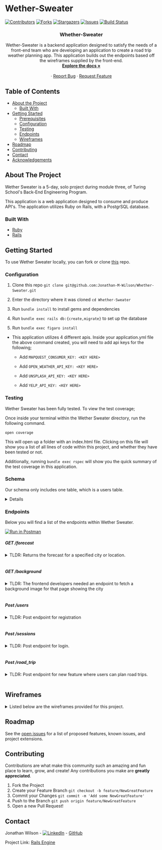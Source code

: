 # Wether-Sweater

<!-- PROJECT SHIELDS -->
[![Contributors][contributors-shield]][contributors-url]
[![Forks][forks-shield]][forks-url]
[![Stargazers][stars-shield]][stars-url]
[![Issues][issues-shield]][issues-url]
[![Build Status](https://travis-ci.com/travis-ci/travis-web.svg?branch=master)](https://travis-ci.com/github/Jonathan-M-Wilson/Whether-Sweater)

  <h3 align="center">Whether-Sweater</h3>

  <p align="center">
    Wether-Sweater is a backend application designed to satisfy the needs of a front-end team who are developing an application to create a road trip weather planning app. This application builds out the endpoints based off the wireframes supplied by the front-end.
    <br />
    <a href="https://github.com/Jonathan-M-Wilson/Whether-Sweater"><strong>Explore the docs »</strong></a>
    <br />
    <br />
    <!-- for adding a demo video
    <a href="Add our video link here">View Demo</a>  · -->
    ·
    <a href="https://github.com/Jonathan-M-Wilson/Whether-Sweater/issues">Report Bug</a>
    ·
    <a href="https://github.com/Jonathan-M-Wilson/Whether-Sweater/issues">Request Feature</a>
  </p>
</p>




<!-- TABLE OF CONTENTS -->
## Table of Contents

* [About the Project](#about-the-project)
  * [Built With](#built-with)
* [Getting Started](#getting-started)
  * [Prerequisites](#prerequisites)
  * [Configuration](#configuration)
  * [Testing](#testing)
  * [Endpoints](#endpoints)
  * [Wireframes](#wireframes)
* [Roadmap](#roadmap)
* [Contributing](#contributing)
* [Contact](#contact)
* [Acknowledgements](#acknowledgements)


<!-- ABOUT THE PROJECT -->
## About The Project

Wether Sweater is a 5-day, solo project during module three, of Turing School's Back-End Engineering Program.

This application is a web application designed to consume and produce API's. The application utilizes Ruby on Rails, with a PostgrSQL database.


### Built With

* [Ruby](https://github.com/ruby/ruby)
* [Rails](https://github.com/rails/rails)

<!-- GETTING STARTED -->
## Getting Started

To use Wether Sweater locally, you can fork or clone [this](https://github.com/Jonathan-M-Wilson/Whether-Sweater) repo.


### Configuration

1. Clone this repo `git clone git@github.com:Jonathan-M-Wilson/Whether-Sweater.git`

2. Enter the directory where it was cloned `cd Whether-Sweater`

3. Run `bundle install` to install gems and dependencies

4. Run `bundle exec rails db:{create,migrate}` to set up the database

5. Run `bundle exec figaro install`
- This application utilizes 4 different apis. Inside your application.yml file the above command created, you will need to add api keys for the following;

  * Add `MAPQUEST_CONSUMER_KEY: <KEY HERE>`

  * Add `OPEN_WEATHER_API_KEY: <KEY HERE>`

  * Add `UNSPLASH_API_KEY: <KEY HERE>`

  * Add `YELP_API_KEY: <KEY HERE>`


### Testing

Wether Sweater has been fully tested. To view the test coverage;

Once inside your terminal within the Wether Sweater directory, run the following command.
```
open coverage
```

This will open up a folder with an index.html file. Clicking on this file will show you a list of all lines of code within this project, and whether they have been tested or not.

Additionally, running ```bundle exec rspec``` will show you the quick summary of the test coverage in this application.


### Schema
Our schema only includes one table, which is a users table.

<details>
<img src="app/assets/wireframes/schema.png" width="500"/><br /><br />
</details>



### Endpoints
Below you will find a list of the endpoints within Wether Sweater.

[![Run in Postman](https://run.pstmn.io/button.svg)](https://app.getpostman.com/run-collection/f56ae596c9bcd1b393a8)

##### GET /forecast
<details>

<summary>
TLDR: Returns the forecast for a specified city or location.
</summary><br />

The /forecast endpoint takes the query city or location and sends it to the MapQuest Geocoding service, where the latitude and longitude are retrieved to then be used in the OpenWeather service. Returns Current Weather, an array of the next 5 days of daily weather, and an array of the next 8 hours of hourly weather.

Example Request: ```GET /api/v1/forecast?location=kenai,ak```


Response:
<details>

```
{
    "data": {
        "id": null,
        "type": "forecast",
        "attributes": {
            "location": "'kenai,ak'",
            "current_weather": {
                "datetime": "2021-01-19 21:01:27 UTC",
                "sunrise": "2021-01-19 18:49:03 UTC",
                "sunset": "2021-01-20 01:42:16 UTC",
                "temperature": 29.34,
                "feels_like": 14.81,
                "humidity": 74,
                "uvi": 0.22,
                "visibility": 10000,
                "conditions": "clear sky",
                "icon": "http://openweathermap.org/img/wn/01d@2x.png"
            },
            "daily_weather": [
                {
                    "date": "2021-01-20",
                    "sunrise": "2021-01-20 18:47:09+00:00",
                    "sunset": "2021-01-21 01:44:46+00:00",
                    "max_temp": 27.57,
                    "min_temp": 24.4,
                    "conditions": "overcast clouds",
                    "icon": "http://openweathermap.org/img/wn/04d@2x.png"
                },
                {
                    "date": "2021-01-21",
                    "sunrise": "2021-01-21 18:45:11+00:00",
                    "sunset": "2021-01-22 01:47:18+00:00",
                    "max_temp": 28.29,
                    "min_temp": 23.86,
                    "conditions": "overcast clouds",
                    "icon": "http://openweathermap.org/img/wn/04d@2x.png"
                },
                {
                    "date": "2021-01-22",
                    "sunrise": "2021-01-22 18:43:11+00:00",
                    "sunset": "2021-01-23 01:49:51+00:00",
                    "max_temp": 29.17,
                    "min_temp": 26.58,
                    "conditions": "overcast clouds",
                    "icon": "http://openweathermap.org/img/wn/04d@2x.png"
                },
                {
                    "date": "2021-01-23",
                    "sunrise": "2021-01-23 18:41:07+00:00",
                    "sunset": "2021-01-24 01:52:26+00:00",
                    "max_temp": 30.02,
                    "min_temp": 28.2,
                    "conditions": "snow",
                    "icon": "http://openweathermap.org/img/wn/13d@2x.png"
                },
                {
                    "date": "2021-01-24",
                    "sunrise": "2021-01-24 18:39:01+00:00",
                    "sunset": "2021-01-25 01:55:03+00:00",
                    "max_temp": 28,
                    "min_temp": 20.21,
                    "conditions": "scattered clouds",
                    "icon": "http://openweathermap.org/img/wn/03d@2x.png"
                }
            ],
            "hourly_weather": [
                {
                    "time": "22:00:00",
                    "temperature": 28.44,
                    "wind_speed": "13.71 mph",
                    "wind_direction": "S",
                    "conditions": "clear sky",
                    "icon": "http://openweathermap.org/img/wn/01d@2x.png"
                },
                {
                    "time": "23:00:00",
                    "temperature": 28.2,
                    "wind_speed": "11.63 mph",
                    "wind_direction": "S",
                    "conditions": "clear sky",
                    "icon": "http://openweathermap.org/img/wn/01d@2x.png"
                },
                {
                    "time": "00:00:00",
                    "temperature": 27.88,
                    "wind_speed": "8.55 mph",
                    "wind_direction": "S",
                    "conditions": "clear sky",
                    "icon": "http://openweathermap.org/img/wn/01d@2x.png"
                },
                {
                    "time": "01:00:00",
                    "temperature": 26.6,
                    "wind_speed": "5.7 mph",
                    "wind_direction": "SSW",
                    "conditions": "broken clouds",
                    "icon": "http://openweathermap.org/img/wn/04d@2x.png"
                },
                {
                    "time": "02:00:00",
                    "temperature": 25.5,
                    "wind_speed": "3.22 mph",
                    "wind_direction": "SW",
                    "conditions": "broken clouds",
                    "icon": "http://openweathermap.org/img/wn/04n@2x.png"
                },
                {
                    "time": "03:00:00",
                    "temperature": 25.16,
                    "wind_speed": "0.85 mph",
                    "wind_direction": "NNE",
                    "conditions": "overcast clouds",
                    "icon": "http://openweathermap.org/img/wn/04n@2x.png"
                },
                {
                    "time": "04:00:00",
                    "temperature": 25.68,
                    "wind_speed": "3.13 mph",
                    "wind_direction": "NNE",
                    "conditions": "overcast clouds",
                    "icon": "http://openweathermap.org/img/wn/04n@2x.png"
                },
                {
                    "time": "05:00:00",
                    "temperature": 25.38,
                    "wind_speed": "5.91 mph",
                    "wind_direction": "N",
                    "conditions": "light snow",
                    "icon": "http://openweathermap.org/img/wn/13n@2x.png"
                }
            ]
        }
    }
}
```
</details>
</details><br />



##### GET /background
<details>

<summary>
TLDR: The frontend developers needed an endpoint to fetch a background image for that page showing the city
</summary><br />

This endpoint utilizes the Unplash api, to use the name of a city or location to retrieve an appropriate background image.


Example Request: ```GET /api/v1/backgrounds?location='City Of Denver'```

Response:
<details>

```
{
    "data": {
        "id": null,
        "type": "image",
        "attributes": {
            "image": {
                "location": "'City Of Denver'",
                "image_url": "https://images.unsplash.com/photo-1603033156166-2ae22eb2b7e2?ixid=MXwxOTkzODh8MHwxfHNlYXJjaHwxfHwnQ2l0eSUyME9mJTIwRGVudmVyJ3xlbnwwfHx8&ixlib=rb-1.2.1",
                "credit": {
                    "source": "https://unsplash.com/",
                    "author": "andrewcoop",
                    "logo": "https://unsplash.com/blog/content/images/max/2560/1-VnKoValwGK3-d1bZhD6sVA.jpeg"
                }
            }
        }
    }
}
```
</details>
</details><br />



##### Post /users
<details>

<summary>
TLDR: Post endpoint for registration
</summary><br />

This endpoint sends a JSON payload in the body of the request.

A successful request creates a user in your database, and generates a unique api key associated with that user, with a 201 status code.

An unsuccessful request returns an appropriate 400-level status code and body with a description of why the request wasn’t successful.


Example Request: ```POST /api/v1/users```

Payload Example:

```
{
  "email": "testing@example.com",
  "password": "password",
  "password_confirmation": "password"
}
```

Response:

<details>

```
{
    "data": {
        "id": "3",
        "type": "users",
        "attributes": {
            "email": "testing@example.com",
            "api_key": "6fkgPPTGQZMDRrpSp9IyJg"
        }
    }
}
```

</details><br />
</details><br />


##### Post /sessions
<details>

<summary>
TLDR: Post endpoint for login.
</summary><br />

This endpoint sends a JSON payload in the body of the request.

A successful request returns the user’s api key.

An unsuccessful request returns an appropriate 400-level status code and body with a description of why the request wasn’t successful.


Example Request: ```POST /api/v1/sessions```


Payload Example:
```
{
  "email": "testing@example.com",
  "password": "password"
}
```

Response:

<details>

```
{
    "data": {
        "id": "3",
        "type": "users",
        "attributes": {
            "email": "testing@example.com",
            "api_key": "6fkgPPTGQZMDRrpSp9IyJg"
        }
    }
}
```
</details><br />
</details><br />


##### Post /road_trip
<details>

<summary>
TLDR: Post endpoint for new feature where users can plan road trips.
</summary><br />

This endpoint sends a JSON payload in the body of the request.

API key must be sent

If no API key is given, or an incorrect key is provided, return 401 (Unauthorized)

An unsuccessful request returns an appropriate 400-level status code and body with a description of why the request wasn’t successful.

This endpoint will return a travel time of "impossible" and a nil weather block if an impossible route is inputted. For example, Traveling from New York, NY to London, UK, weather block will be nil and travel time will equal “impossible”.


Example Request: ```POST /api/v1/users```


Payload Example:
```
{
    "origin": "Denver,Co",
    "destination": "Pueblo,Co",
    "api_key": "Nn0tBoFUsUmiE7u5RFTvkw"
}

```

Response:

<details>

```
{
    "data": {
        "id": null,
        "type": "roadtrip",
        "attributes": {
            "start_city": "Denver,Co",
            "end_city": "Pueblo,Co",
            "travel_time": "1 hour, 44 minutes",
            "weather_at_eta": {
                "temperature": 35.19,
                "conditions": "scattered clouds"
            }
        }
    }
}
```
</details><br />
</details><br />


## Wireframes
<details>

<summary>
Listed below are the wireframes provided for this project.
</summary><br />

Root:

<img src="/app/assets/wireframes/root.png" width="500"/>
<br /><br />

Sign Up:

<img src="/app/assets/wireframes/sign_up.png" width="500"/>
<br /><br />

Login:

<img src="app/assets/wireframes/login.png" width="500"/>
<br /><br />

Road Trip:

<img src="/app/assets/wireframes/road_trip.png" width="500"/><br /><br />

</details>

<!-- ROADMAP -->
## Roadmap

See the [open issues](https://github.com/Jonathan-M-Wilson/Whether-Sweater/issues) for a list of proposed features, known issues, and project extensions.



<!-- CONTRIBUTING -->
## Contributing

Contributions are what make this community such an amazing and fun place to learn, grow, and create! Any contributions you make are **greatly appreciated**.

1. Fork the Project
2. Create your Feature Branch ```git checkout -b feature/NewGreatFeature```
3. Commit your Changes ```git commit -m 'Add some NewGreatFeature'```
4. Push to the Branch ```git push origin feature/NewGreatFeature```
5. Open a new Pull Request!


<!-- CONTACT -->
## Contact

Jonathan Wilson - [![LinkedIn][linkedin-shield]](https://www.linkedin.com/in/jonathan--wilson/) - [GitHub](https://github.com/Jonathan-M-Wilson)


Project Link: [Rails Engine](https://github.com/Jonathan-M-Wilson/Whether-Sweater)



<!-- ACKNOWLEDGEMENTS -->
<!-- Add resources that were used to help create this project here -->




<!-- MARKDOWN LINKS & IMAGES -->
[contributors-shield]: https://img.shields.io/github/contributors/Jonathan-M-Wilson/Whether-Sweater
[contributors-url]: https://github.com/Jonathan-M-Wilson/Whether-Sweater/graphs/contributors
[forks-shield]: https://img.shields.io/github/forks/Jonathan-M-Wilson/Whether-Sweater
[forks-url]: https://github.com/Jonathan-M-Wilson/Whether-Sweater/network/members
[stars-shield]: https://img.shields.io/github/stars/Jonathan-M-Wilson/Whether-Sweater
[stars-url]: https://github.com/Jonathan-M-Wilson/Whether-Sweater/stargazers
[issues-shield]: https://img.shields.io/github/issues/Jonathan-M-Wilson/Whether-Sweater
[issues-url]: https://github.com/Jonathan-M-Wilson/Whether-Sweater/issues
[linkedin-shield]: https://img.shields.io/badge/-LinkedIn-black.svg?style=flat-square&logo=linkedin&colorB=555
